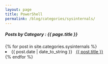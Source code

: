 ```yaml
---
layout: page
title: PowerShell
permalink: /blog/categories/sysinternals/
---
```


<h5> Posts by Category : {{ page.title }} </h5>

<div class="card">
{% for post in site.categories.sysinternals %}
 <li class="category-posts"><span>{{ post.date | date_to_string }}</span> &nbsp; <a href="{{ post.url }}">{{ post.title }}</a></li>
{% endfor %}
</div>
